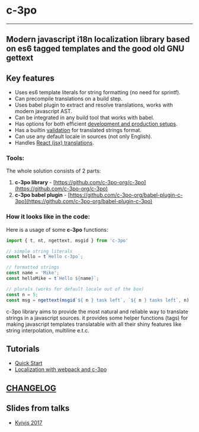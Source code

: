# c-3po
--------

## Modern javascript i18n localization library based on es6 tagged templates and the good old GNU gettext

## Key features
* Uses es6 template literals for string formatting (no need for sprintf).
* Can precompile translations on a build step.
* Uses babel plugin to extract and resolve translations, works with modern javascript AST.
* Can be integrated in any build tool that works with babel.
* Has options for both efficient [development and production setups](https://c-3po.js.org/localization-with-webpack-and-c-3po.html).
* Has a builtin [validation](https://c-3po.js.org/validation.html) for translated strings format.
* Can use any default locale in sources (not only English).
* Handles [React (jsx) translations](jsx-tag-jt.md).

### Tools:

The whole solution consists of 2 parts:

1. **c-3po library** - [https://github.com/c-3po-org/c-3po](https://github.com/c-3po-org/c-3po)
2. **c-3po babel plugin** - [https://github.com/c-3po-org/babel-plugin-c-3po](https://github.com/c-3po-org/babel-plugin-c-3po)

### How it looks like in the code:

Here is a usage of some **c-3po** functions:

```js
import { t, nt, ngettext, msgid } from 'c-3po'

// simple string literals
const hello = t`Hello c-3po`;

// formatted strings
const name = 'Mike';
const helloMike = t`Hello ${name}`;

// plurals (works for default locale out of the box)
const n = 5;
const msg = ngettext(msgid`${ n } task left`, `${ n } tasks left`, n)
```

c-3po library aims to provide the most natural and reliable way to translate strings in a javascript sources. it provides some helper functions \(tags\) for making javascript templates translatable with all their shiny 
features like string interpolation, multiline e.t.c.

## Tutorials
* [Quick Start](https://c-3po.js.org/quick-start.html)
* [Localization with webpack and c-3po](https://c-3po.js.org/localization-with-webpack-and-c-3po.html)

## [CHANGELOG](CHANGELOG.md)

## Slides from talks
* [Kyivjs 2017](https://docs.google.com/presentation/d/1oj6ZaXfIfcClROe-4kOMMjnXFExn1gUfF6D30VyznWs/edit?usp=sharing)